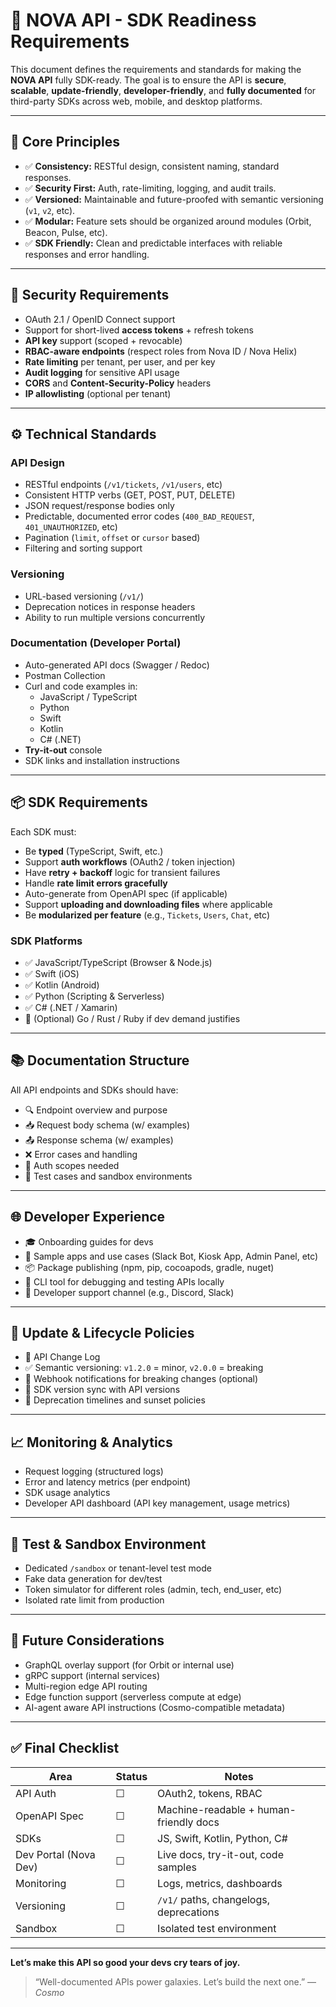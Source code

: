 # 🚀 NOVA API - SDK Readiness Requirements

This document defines the requirements and standards for making the **NOVA API** fully SDK-ready. The goal is to ensure the API is **secure**, **scalable**, **update-friendly**, **developer-friendly**, and **fully documented** for third-party SDKs across web, mobile, and desktop platforms.

---

## 🧠 Core Principles

- ✅ **Consistency:** RESTful design, consistent naming, standard responses.
- ✅ **Security First:** Auth, rate-limiting, logging, and audit trails.
- ✅ **Versioned:** Maintainable and future-proofed with semantic versioning (`v1`, `v2`, etc).
- ✅ **Modular:** Feature sets should be organized around modules (Orbit, Beacon, Pulse, etc).
- ✅ **SDK Friendly:** Clean and predictable interfaces with reliable responses and error handling.

---

## 🔐 Security Requirements

- OAuth 2.1 / OpenID Connect support
- Support for short-lived **access tokens** + refresh tokens
- **API key** support (scoped + revocable)
- **RBAC-aware endpoints** (respect roles from Nova ID / Nova Helix)
- **Rate limiting** per tenant, per user, and per key
- **Audit logging** for sensitive API usage
- **CORS** and **Content-Security-Policy** headers
- **IP allowlisting** (optional per tenant)

---

## ⚙️ Technical Standards

### API Design
- RESTful endpoints (`/v1/tickets`, `/v1/users`, etc)
- Consistent HTTP verbs (GET, POST, PUT, DELETE)
- JSON request/response bodies only
- Predictable, documented error codes (`400_BAD_REQUEST`, `401_UNAUTHORIZED`, etc)
- Pagination (`limit`, `offset` or `cursor` based)
- Filtering and sorting support

### Versioning
- URL-based versioning (`/v1/`)
- Deprecation notices in response headers
- Ability to run multiple versions concurrently

### Documentation (Developer Portal)
- Auto-generated API docs (Swagger / Redoc)
- Postman Collection
- Curl and code examples in:
  - JavaScript / TypeScript
  - Python
  - Swift
  - Kotlin
  - C# (.NET)
- **Try-it-out** console
- SDK links and installation instructions

---

## 📦 SDK Requirements

Each SDK must:
- Be **typed** (TypeScript, Swift, etc.)
- Support **auth workflows** (OAuth2 / token injection)
- Have **retry + backoff** logic for transient failures
- Handle **rate limit errors gracefully**
- Auto-generate from OpenAPI spec (if applicable)
- Support **uploading and downloading files** where applicable
- Be **modularized per feature** (e.g., `Tickets`, `Users`, `Chat`, etc)

### SDK Platforms
- ✅ JavaScript/TypeScript (Browser & Node.js)
- ✅ Swift (iOS)
- ✅ Kotlin (Android)
- ✅ Python (Scripting & Serverless)
- ✅ C# (.NET / Xamarin)
- 🧪 (Optional) Go / Rust / Ruby if dev demand justifies

---

## 📚 Documentation Structure

All API endpoints and SDKs should have:
- 🔍 Endpoint overview and purpose
- 📥 Request body schema (w/ examples)
- 📤 Response schema (w/ examples)
- ❌ Error cases and handling
- 🔐 Auth scopes needed
- 🧪 Test cases and sandbox environments

---

## 🌐 Developer Experience

- 🎓 Onboarding guides for devs
- 🔧 Sample apps and use cases (Slack Bot, Kiosk App, Admin Panel, etc)
- 📦 Package publishing (npm, pip, cocoapods, gradle, nuget)
- 🎯 CLI tool for debugging and testing APIs locally
- 💬 Developer support channel (e.g., Discord, Slack)

---

## 🔄 Update & Lifecycle Policies

- 🧠 API Change Log
- ✅ Semantic versioning: `v1.2.0` = minor, `v2.0.0` = breaking
- 📢 Webhook notifications for breaking changes (optional)
- 🔄 SDK version sync with API versions
- 📅 Deprecation timelines and sunset policies

---

## 📈 Monitoring & Analytics

- Request logging (structured logs)
- Error and latency metrics (per endpoint)
- SDK usage analytics
- Developer API dashboard (API key management, usage metrics)

---

## 🧪 Test & Sandbox Environment

- Dedicated `/sandbox` or tenant-level test mode
- Fake data generation for dev/test
- Token simulator for different roles (admin, tech, end_user, etc)
- Isolated rate limit from production

---

## 🔮 Future Considerations

- GraphQL overlay support (for Orbit or internal use)
- gRPC support (internal services)
- Multi-region edge API routing
- Edge function support (serverless compute at edge)
- AI-agent aware API instructions (Cosmo-compatible metadata)

---

## ✅ Final Checklist

| Area             | Status | Notes                                  |
|------------------|--------|----------------------------------------|
| API Auth         | ☐      | OAuth2, tokens, RBAC                   |
| OpenAPI Spec     | ☐      | Machine-readable + human-friendly docs|
| SDKs             | ☐      | JS, Swift, Kotlin, Python, C#          |
| Dev Portal (Nova Dev)      | ☐      | Live docs, try-it-out, code samples    |
| Monitoring       | ☐      | Logs, metrics, dashboards              |
| Versioning       | ☐      | `/v1/` paths, changelogs, deprecations |
| Sandbox          | ☐      | Isolated test environment              |

---

**Let’s make this API so good your devs cry tears of joy.**

> “Well-documented APIs power galaxies. Let’s build the next one.” — _Cosmo_